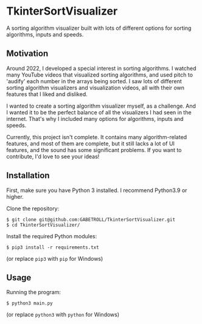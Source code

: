 # TkinterSortVisualizer
A sorting algorithm visualizer built with lots of different options for sorting algorithms, inputs and speeds.
## Motivation
Around 2022, I developed a special interest in sorting algorithms. I watched many YouTube videos that visualized sorting algorithms, and used pitch to 'audify' each number in the arrays being sorted. I saw lots of different sorting algorithm visualizers and visualization videos, all with their own features that I liked and disliked. 

I wanted to create a sorting algorithm visualizer myself, as a challenge. And I wanted it to be the perfect balance of all the visualizers I had seen in the internet. That's why I included many options for algorithms, inputs and speeds.

Currently, this project isn't complete. It contains many algorithm-related features, and most of them are complete, but it still lacks a lot of UI features, and the sound has some significant problems. If you want to contribute, I'd love to see your ideas!
## Installation
First, make sure you have Python 3 installed. I recommend Python3.9 or higher.

Clone the repository:
```
$ git clone git@github.com:GABETROLL/TkinterSortVisualizer.git
$ cd TkinterSortVisualizer/
```
Install the required Python modules:
```
$ pip3 install -r requirements.txt
```
(or replace ``pip3`` with ``pip`` for Windows)
## Usage
Running the program:
```
$ python3 main.py
```
(or replace ``python3`` with ``python`` for Windows)
